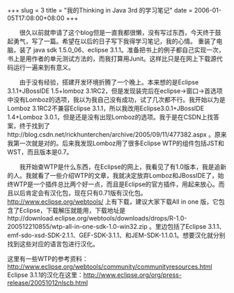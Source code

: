 +++
slug = 3
title = "我的Thinking in Java 3rd 的学习笔记"
date = 2006-01-05T17:08:00+08:00
+++

&emsp;&emsp;很久以前就申请了这个blog但是一直我都很懒，没有写过东西，今天终于鼓起勇气，写了一篇。希望在以后的日子写下我得学习笔记，我的心情。
重装了电脑，装了 java sdk 1.5.0_06、eclipse 3.1.1。准备把书上的例子都自己实现一次，书上是用作者的单元测试方法的，而我打算用Junit。这样比只是在网上下载源代码运行一遍来到有意义。

&emsp;&emsp;由于没有经验，搭建开发环境折腾了一个晚上。本来想的是Eclipse 3.1.1+JBossIDE 1.5+lomboz 3.1RC2，但是发现装完后在eclipse->窗口->首选项中没有Lomboz的选项，我以为我自己没有成功，试了几次都不行。我开始以为是Lomboz 3.1RC2不兼容Eclipse 3.1.1，所以我改用Eclipse3.0.1+JBossIDE 1.4+Lomboz 3.0.1，但是还是没有出现Lomboz的选项。我于是在CSDN上找答案，终于找到了http://blog.csdn.net/rickhunterchen/archive/2005/09/11/477382.aspx 。原来我第一次就是对的。后来我发现Lomboz用了很多Eclipse WTP的组件包括JST和WST，而且版本是0.7。

&emsp;&emsp;我开始查WTP是什么东西，在Eclipse的网上，我看见了有1.0版本，我是追新的人。我就看了一些介绍WTP的文章，我就决定放弃Lomboz和JBossIDE了，始终WTP是一个插件总比两个好一点，而且是Eclipse的官方插件，用起来放心。而且以后肯定会有汉化包，现在只有0.71版有汉化包。http://www.eclipse.org/webtools/ 上有下载，建议大家下载All in one 版，它包含了Eclipse，下载解压就能用，下载地址是http://download.eclipse.org/webtools/downloads/drops/R-1.0-200512210855/wtp-all-in-one-sdk-1.0-win32.zip 。里边包括了Eclipse 3.1.1、emf-sdo-xsd-SDK-2.1.1、GEF-SDK-3.1.1、和JEM-SDK-1.1.0.1。想要汉化就分别找到这些对应的语言包进行汉化。

这里有一些WTP的参考资料：<http://www.eclipse.org/webtools/community/communityresources.html>  
Eclipse 3.1.1的汉化在这里：<http://www.eclipse.org/org/press-release/20051012nlscb.html>